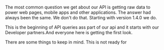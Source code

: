 The most common question we get about our API is getting raw data to power web pages, mobile apps and other applications. The answer had always been the same. We don't do that. Starting with version 1.4.0 we do.


This is the beginning of API queries ass part of our api and it starts with our Developer partners.And everyone here is getting the first look.

There are some things to keep in mind. This is not ready for 
